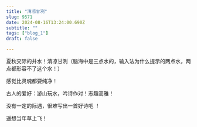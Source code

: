 ```yaml
--- 
title: "清凉甘冽" 
slug: 9571
date: 2024-08-16T13:24:00.690Z 
subtitle: "" 
tags: ["blog_1"] 
draft: false

--- 
```



夏秋交际的井水！清凉甘洌（脑海中是三点水的，输入法为什么提示的两点水，两点都形容不了这个水！）

感觉比灵魂都要纯净！




古人的爱好：游山玩水，吟诗作对！志趣高雅！

没有一定的际遇，很难写出一首好诗吧 ！

遥想当年草上飞！

